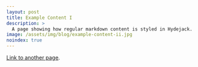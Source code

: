 ```yaml
---
layout: post
title: Example Content I
description: >
  A page showing how regular markdown content is styled in Hydejack.
image: /assets/img/blog/example-content-ii.jpg
noindex: true
---
```



[Link to another page](/algorithm).


